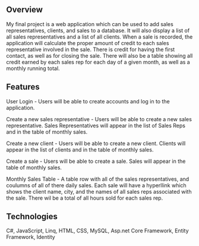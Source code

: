 ## Overview
My final project is a web application which can be used to add sales representatives, clients, and sales to a database. 
It will also display a list of all sales representatives and a list of all clients.
When a sale is recorded, the application will calculate the proper amount of credit to each sales representative involved in the sale. 
There is credit for having the first contact, as well as for closing the sale.
There will also be a table showing all credit earned by each sales rep for each day of a given month, as well as a monthly running total.

## Features
User Login - Users will be able to create accounts and log in to the application.
  		  
Create a new sales representative - Users will be able to create a new sales representative. 
                                    Sales Representatives will appear in the list of Sales Reps and in the table of monthly sales.
  		  
Create a new client - Users will be able to create a new client. 
                      Clients will appear in the list of clients and in the table of monthly sales.
 
Create a sale - Users will be able to create a sale. 
                Sales will appear in the table of monthly sales. 

Monthly Sales Table - A table row with all of the sales representatives, and coulumns of all of there daily sales.
                      Each sale will have a hyperllink which shows the client name, city, and the names of all sales reps associated with the sale. 
                      There wil be a total of all hours sold for each sales rep. 
                    
## Technologies
C#, JavaScript, Linq, HTML, CSS, MySQL, Asp.net Core Framework, Entity Framework, Identity

